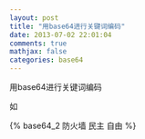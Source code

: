 ```yaml
---
layout: post
title: "用base64进行关键词编码"
date: 2013-07-02 22:01:04
comments: true
mathjax: false
categories: base64
---
```

用base64进行关键词编码

<!--more-->

如

{% base64_2 防火墙 民主 自由 %}

